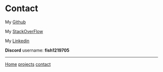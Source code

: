 # Contact


My [Github](https://github.com/fish1219705)

My [StackOverFlow](https://stackoverflow.com/users/27196270/peiyu-han)

My [Linkedin](https://www.linkedin.com/in/peiyu-han-762337233/)

**Discord** username: **fish1219705**


----

[Home](/markdown-portfolio/)
[projects](projects)
[contact](contact)